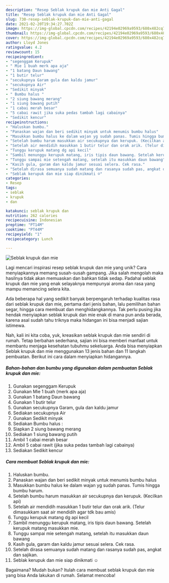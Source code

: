 ```yaml
---
description: "Resep Seblak krupuk dan mie Anti Gagal"
title: "Resep Seblak krupuk dan mie Anti Gagal"
slug: 730-resep-seblak-krupuk-dan-mie-anti-gagal
date: 2021-02-20T19:34:27.702Z
image: https://img-global.cpcdn.com/recipes/42194e02969a9593/680x482cq70/seblak-krupuk-dan-mie-foto-resep-utama.jpg
thumbnail: https://img-global.cpcdn.com/recipes/42194e02969a9593/680x482cq70/seblak-krupuk-dan-mie-foto-resep-utama.jpg
cover: https://img-global.cpcdn.com/recipes/42194e02969a9593/680x482cq70/seblak-krupuk-dan-mie-foto-resep-utama.jpg
author: Lloyd Jones
ratingvalue: 4.2
reviewcount: 15
recipeingredient:
- "segenggam Kerupuk"
- " Mie 1 buah merk apa aja"
- "1 batang Daun bawang"
- "1 butir telur"
- "secukupnya Garam gula dan kaldu jamur"
- "secukupnya Air"
- "Sedikit minyak"
- " Bumbu halus "
- "2 siung bawang merang"
- "1 siung bawang putih"
- "1 cabai merah besar"
- "5 cabai rawit jika suka pedas tambah lagi cabainya"
- "Sedikit kencur"
recipeinstructions:
- "Haluskan bumbu."
- "Panaskan wajan dan beri sedikit minyak untuk menumis bumbu halus"
- "Masukkan bumbu halus ke dalam wajan yg sudah panas. Tumis hingga bumbu harum."
- "Setelah bumbu harum masukkan air secukupnya dan kerupuk. (Kecilkan api)"
- "Setelah air mendidih masukkan 1 butir telur dan orak arik. (Telur dimasukkam saat air mendidih agar tdk bau amis)"
- "Tunggu kerupuk matang dg api kecil"
- "Sambil menunggu kerupuk matang, iris tipis daun bawang. Setelah kerupuk matang masukkan mie."
- "Tunggu sampai mie setengah matang, setelah itu masukkan daun bawang"
- "Kasih gula, garam dan kaldu jamur sesuai selera. Cek rasa."
- "Setelah dirasa semuanya sudah matang dan rasanya sudah pas, angkat dan sajikan."
- "Seblak kerupuk dan mie siap dinikmati ☺"
categories:
- Resep
tags:
- seblak
- krupuk
- dan

katakunci: seblak krupuk dan 
nutrition: 262 calories
recipecuisine: Indonesian
preptime: "PT14M"
cooktime: "PT44M"
recipeyield: "1"
recipecategory: Lunch

---
```



![Seblak krupuk dan mie](https://img-global.cpcdn.com/recipes/42194e02969a9593/680x482cq70/seblak-krupuk-dan-mie-foto-resep-utama.jpg)

Lagi mencari inspirasi resep seblak krupuk dan mie yang unik? Cara menyiapkannya memang susah-susah gampang. Jika salah mengolah maka hasilnya tidak akan memuaskan dan bahkan tidak sedap. Padahal seblak krupuk dan mie yang enak selayaknya mempunyai aroma dan rasa yang mampu memancing selera kita.

Ada beberapa hal yang sedikit banyak berpengaruh terhadap kualitas rasa dari seblak krupuk dan mie, pertama dari jenis bahan, lalu pemilihan bahan segar, hingga cara membuat dan menghidangkannya. Tak perlu pusing jika hendak menyiapkan seblak krupuk dan mie enak di mana pun anda berada, karena asal sudah tahu triknya maka hidangan ini bisa menjadi sajian istimewa.




Nah, kali ini kita coba, yuk, kreasikan seblak krupuk dan mie sendiri di rumah. Tetap berbahan sederhana, sajian ini bisa memberi manfaat untuk membantu menjaga kesehatan tubuhmu sekeluarga. Anda bisa menyiapkan Seblak krupuk dan mie menggunakan 13 jenis bahan dan 11 langkah pembuatan. Berikut ini cara dalam menyiapkan hidangannya.

<!--inarticleads1-->

##### Bahan-bahan dan bumbu yang digunakan dalam pembuatan Seblak krupuk dan mie:

1. Gunakan segenggam Kerupuk
1. Gunakan  Mie 1 buah (merk apa aja)
1. Gunakan 1 batang Daun bawang
1. Gunakan 1 butir telur
1. Gunakan secukupnya Garam, gula dan kaldu jamur
1. Sediakan secukupnya Air
1. Gunakan Sedikit minyak
1. Sediakan  Bumbu halus :
1. Siapkan 2 siung bawang merang
1. Sediakan 1 siung bawang putih
1. Ambil 1 cabai merah besar
1. Ambil 5 cabai rawit (jika suka pedas tambah lagi cabainya)
1. Sediakan Sedikit kencur




<!--inarticleads2-->

##### Cara membuat Seblak krupuk dan mie:

1. Haluskan bumbu.
1. Panaskan wajan dan beri sedikit minyak untuk menumis bumbu halus
1. Masukkan bumbu halus ke dalam wajan yg sudah panas. Tumis hingga bumbu harum.
1. Setelah bumbu harum masukkan air secukupnya dan kerupuk. (Kecilkan api)
1. Setelah air mendidih masukkan 1 butir telur dan orak arik. (Telur dimasukkam saat air mendidih agar tdk bau amis)
1. Tunggu kerupuk matang dg api kecil
1. Sambil menunggu kerupuk matang, iris tipis daun bawang. Setelah kerupuk matang masukkan mie.
1. Tunggu sampai mie setengah matang, setelah itu masukkan daun bawang
1. Kasih gula, garam dan kaldu jamur sesuai selera. Cek rasa.
1. Setelah dirasa semuanya sudah matang dan rasanya sudah pas, angkat dan sajikan.
1. Seblak kerupuk dan mie siap dinikmati ☺




Bagaimana? Mudah bukan? Itulah cara membuat seblak krupuk dan mie yang bisa Anda lakukan di rumah. Selamat mencoba!
